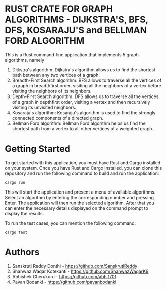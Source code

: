 # RUST CRATE FOR GRAPH ALGORITHMS - DIJKSTRA'S, BFS, DFS, KOSARAJU'S and BELLMAN FORD ALGORITHM

This is a Rust command-line application that implements 5 graph algorithms, namely
  1. Dijkstra's algorithm: Dijkstra's algorithm allows us to find the shortest path between any two vertices of a graph.
  2. Breadth-First Search algorithm: BFS allows to traverse all the vertices of a graph in breadthfirst order, visiting all the neighbors of a vertex before visiting   the neighbors of its neighbors.
  3. Depth-First Search algorithm: DFS allows us to traverse all the vertices of a graph in depthfirst order, visiting a vertex and then recursively visiting its unvisited neighbors.
  4. Kosaraju's algorithm: Kosaraju's algorithm is used to find the strongly connected components of a directed graph.
  5. Bellman Ford algorithm: Bellman Ford algorithm helps us find the shortest path from a vertex to all other vertices of a weighted graph.

# Getting Started
To get started with this application, you must have Rust and Cargo installed on your system. Once you have Rust and Cargo installed, you can clone this repository and run the following command to build and run the application:
```
cargo run
```
This will start the application and present a menu of available algorithms. Select an algorithm by entering the corresponding number and pressing Enter. The application will then run the selected algorithm. After that you can enter the necessary details displayed on the command prompt to display the results.

To run the test cases, you can mention the following command:
```
cargo test
```

# Authors
  1. Sanskruti Reddy Donthi - https://github.com/SanskrutiReddy
  2. Shanwaz Waqar Kotekanti - https://github.com/ShanwazWaqarK9
  3. Abhishek Cherukuru - https://github.com/abhi1701
  4. Pavan Bodanki - https://github.com/pavanbodanki
